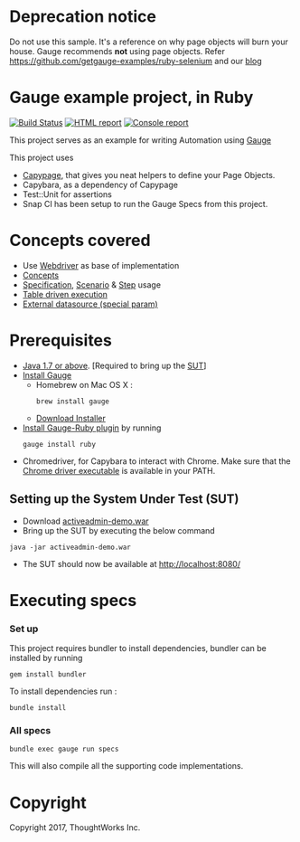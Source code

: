 # Deprecation notice

Do not use this sample. It's a reference on why page objects will burn your house. Gauge recommends **not** using page objects.
Refer https://github.com/getgauge-examples/ruby-selenium and our [blog](https://blog.getgauge.io/are-page-objects-anti-pattern-21b6e337880f)


# Gauge example project, in Ruby

[![Build Status](https://travis-ci.org/getgauge-examples/gauge-example-ruby.svg?branch=master)](https://travis-ci.org/getgauge-examples/gauge-example-ruby)
[![HTML report](https://img.shields.io/badge/report-html-green.svg)](http://gauge-example-reports.herokuapp.com/ruby)
[![Console report](https://img.shields.io/badge/report-console-blue.svg)](http://gauge-example-reports.herokuapp.com/ruby/console)

This project serves as an example for writing Automation using [Gauge](http://getgauge.io)

This project uses 

- [Capypage](https://github.com/TWChennai/capypage), that gives you neat helpers to define your Page Objects.
- Capybara, as a dependency of Capypage
- Test::Unit for assertions
- Snap CI has been setup to run the Gauge Specs from this project.

# Concepts covered

- Use [Webdriver](http://docs.seleniumhq.org/projects/webdriver/) as base of implementation
- [Concepts](http://getgauge.io/documentation/user/current/gauge_terminologies/concepts.html)
- [Specification](http://getgauge.io/documentation/user/current/gauge_terminologies/specifications.html), [Scenario](http://getgauge.io/documentation/user/current/gauge_terminologies/scenarios.html) & [Step](http://getgauge.io/documentation/user/current/gauge_terminologies/steps.html) usage
- [Table driven execution](http://getgauge.io/documentation/user/current/advanced_readings/execution_types/table_driven_execution.html)
- [External datasource (special param)](http://getgauge.io/documentation/user/current/gauge_terminologies/parameters/special_parameters.html)

# Prerequisites
- [Java 1.7 or above](http://www.oracle.com/technetwork/java/javase/downloads/jdk8-downloads-2133151.html). [Required to bring up the [SUT](#setting-up-the-system-under-test-sut)]
- [Install Gauge](http://getgauge.io/get-started/index.html)
  - Homebrew on Mac OS X :  
      ```
      brew install gauge
      ```
  - [Download Installer](http://getgauge.io/get-started/index.html)
- [Install Gauge-Ruby plugin](http://getgauge.io/documentation/user/current/installations/install_plugins.html) by running<br>
  ```
  gauge install ruby
  ```
- Chromedriver, for Capybara to interact with Chrome. Make sure that the [Chrome driver executable](https://sites.google.com/a/chromium.org/chromedriver/downloads) is available in your PATH.

## Setting up the System Under Test (SUT)

* Download [activeadmin-demo.war](https://bintray.com/artifact/download/gauge/activeadmin-demo/activeadmin-demo.war)
* Bring up the SUT by executing the below command
```
java -jar activeadmin-demo.war
```
* The SUT should now be available at [http://localhost:8080/](http://localhost:8080)


# Executing specs

### Set up
This project requires bundler to install dependencies, bundler can be installed by running
````
gem install bundler
````
To install dependencies run : 
````
bundle install
````

### All specs
````
bundle exec gauge run specs
````
This will also compile all the supporting code implementations.

# Copyright
Copyright 2017, ThoughtWorks Inc.
